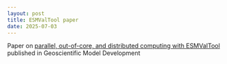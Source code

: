```yaml
---
layout: post
title: ESMValTool paper
date: 2025-07-03
---
```


Paper on [parallel, out-of-core, and distributed computing with ESMValTool](https://doi.org/10.5194/gmd-18-4009-2025) published in Geoscientific Model Development
